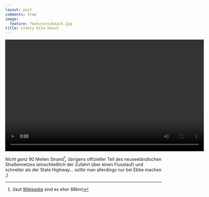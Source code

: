 ```yaml
---
layout: post
comments: true
image: 
  feature: feature/nzbeach.jpg
title: ninety mile beach
---
```


<video width="640" height="360" controls>
  <source src="{{ site.url }}/images/vid/2012-10-15_ninetymilebeach.mp4" type="video/mp4">
(Video)
</video>

*Nicht ganz* 90 Meilen Strand[^1], übrigens offizieller Teil des neuseeländischen Straßennetzes (einschließlich der Zufahrt über einen Flusslauf) und schneller als der State Highway… sollte man allerdings nur bei Ebbe machen ;)

[^1]: (laut [Wikipedia](http://de.wikipedia.org/wiki/Ninety_Mile_Beach_(Neuseeland)) sind es eher 88km)